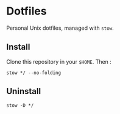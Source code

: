 # Dotfiles
Personal Unix dotfiles, managed with `stow`.

## Install
Clone this repository in your `$HOME`. Then :
```
stow */ --no-folding
```

## Uninstall
```
stow -D */
```
